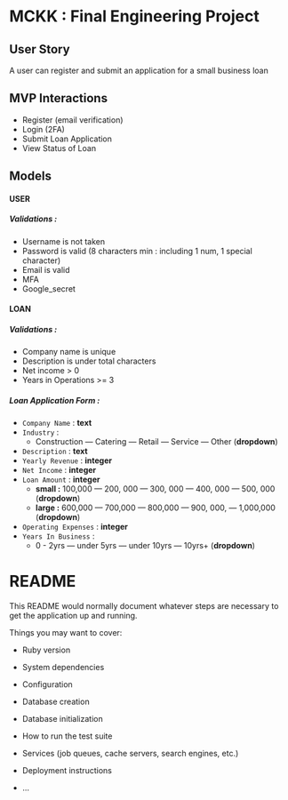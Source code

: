 # MCKK : Final Engineering Project


## User Story
A user can register and submit an application for a small business loan

## MVP Interactions
- Register (email verification)
- Login (2FA)
- Submit Loan Application
- View Status of Loan

## Models
#### USER
##### Validations :
-  Username is not taken
-  Password is valid (8 characters min : including 1 num, 1 special character)
-  Email is valid
-  MFA
-  Google_secret

#### LOAN
##### Validations :
- Company name is unique
- Description is under total characters
- Net income > 0
- Years in Operations >= 3


##### Loan Application Form :
- `Company Name` : **text**
- `Industry` :
    - Construction — Catering — Retail — Service — Other (**dropdown**)
- `Description` : **text**
- `Yearly Revenue` : **integer**
- `Net Income` : **integer**
- `Loan Amount` : **integer**
    - **small :**  100,000 — 200, 000 — 300, 000 — 400, 000 — 500, 000 (**dropdown**)
    - **large :** 600,000 — 700,000 — 800,000 — 900, 000, — 1,000,000 (**dropdown**)
- `Operating Expenses` : **integer**
- `Years In Business` :
    - 0 - 2yrs — under 5yrs — under 10yrs — 10yrs+ (**dropdown**)


    

# README

This README would normally document whatever steps are necessary to get the
application up and running.

Things you may want to cover:

* Ruby version

* System dependencies

* Configuration

* Database creation

* Database initialization

* How to run the test suite

* Services (job queues, cache servers, search engines, etc.)

* Deployment instructions

* ...
